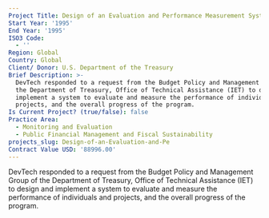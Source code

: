 ```yaml
---
Project Title: Design of an Evaluation and Performance Measurement System
Start Year: '1995'
End Year: '1995'
ISO3 Code:
  - ''
Region: Global
Country: Global
Client/ Donor: U.S. Department of the Treasury
Brief Description: >-
  DevTech responded to a request from the Budget Policy and Management Group of
  the Department of Treasury, Office of Technical Assistance (IET) to design and
  implement a system to evaluate and measure the performance of individuals and
  projects, and the overall progress of the program.
Is Current Project? (true/false): false
Practice Area:
  - Monitoring and Evaluation
  - Public Financial Management and Fiscal Sustainability
projects_slug: Design-of-an-Evaluation-and-Pe
Contract Value USD: '88996.00'
---
```

DevTech responded to a request from the Budget Policy and Management Group of the Department of Treasury, Office of Technical Assistance (IET) to design and implement a system to evaluate and measure the performance of individuals and projects, and the overall progress of the program.